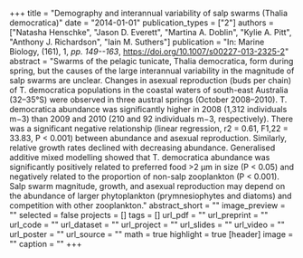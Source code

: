 +++
title = "Demography and interannual variability of salp swarms (Thalia democratica)"
date = "2014-01-01"
publication_types = ["2"]
authors = ["Natasha Henschke", "Jason D. Everett", "Martina A. Doblin", "Kylie A. Pitt", "Anthony J. Richardson", "Iain M. Suthers"]
publication = "In: Marine Biology, (161), 1, _pp. 149--163_, https://doi.org/10.1007/s00227-013-2325-2"
abstract = "Swarms of the pelagic tunicate, Thalia democratica, form during spring, but the causes of the large interannual variability in the magnitude of salp swarms are unclear. Changes in asexual reproduction (buds per chain) of T. democratica populations in the coastal waters of south-east Australia (32–35°S) were observed in three austral springs (October 2008–2010). T. democratica abundance was significantly higher in 2008 (1,312 individuals m−3) than 2009 and 2010 (210 and 92 individuals m−3, respectively). There was a significant negative relationship (linear regression, r2 = 0.61, F1,22 = 33.83, P < 0.001) between abundance and asexual reproduction. Similarly, relative growth rates declined with decreasing abundance. Generalised additive mixed modelling showed that T. democratica abundance was significantly positively related to preferred food >2 μm in size (P < 0.05) and negatively related to the proportion of non-salp zooplankton (P < 0.001). Salp swarm magnitude, growth, and asexual reproduction may depend on the abundance of larger phytoplankton (prymnesiophytes and diatoms) and competition with other zooplankton."
abstract_short = ""
image_preview = ""
selected = false
projects = []
tags = []
url_pdf = ""
url_preprint = ""
url_code = ""
url_dataset = ""
url_project = ""
url_slides = ""
url_video = ""
url_poster = ""
url_source = ""
math = true
highlight = true
[header]
image = ""
caption = ""
+++
